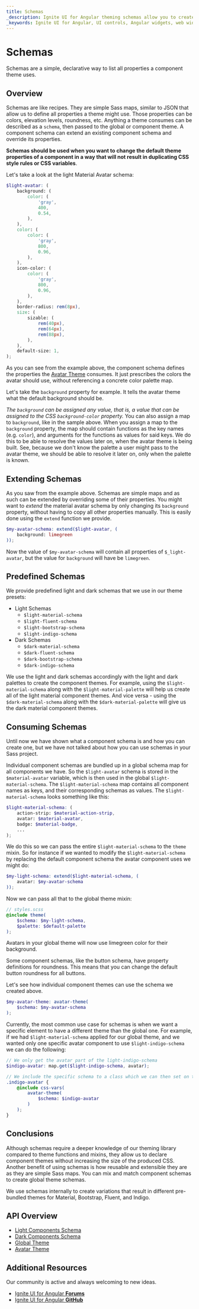 ```yaml
---
title: Schemas
_description: Ignite UI for Angular theming schemas allow you to create recipes for component themes.
_keywords: Ignite UI for Angular, UI controls, Angular widgets, web widgets, UI widgets, Angular, Native Angular Components Suite, Native Angular Controls, Native Angular Components Library 
---
```


# Schemas
<p class="highlight">Schemas are a simple, declarative way to list all properties a component theme uses.</p>

<div class="divider--half"></div>

## Overview
Schemas are like recipes. They are simple Sass maps, similar to JSON that allow us to define all properties a theme might use. Those properties can be colors, elevation levels, roundness, etc. Anything a theme consumes can be described as a `schema`, then passed to the global or component theme. A component schema can extend an existing component schema and override its properties.

**Schemas should be used when you want to change the default theme properties of a component in a way that will not result in duplicating CSS style rules or CSS variables**.

Let's take a look at the light Material Avatar schema:

```scss
$light-avatar: (
    background: (
        color: (
            'gray',
            400,
            0.54,
        ),
    ),
    color: (
        color: (
            'gray',
            800,
            0.96,
        ),
    ),
    icon-color: (
        color: (
            'gray',
            800,
            0.96,
        ),
    ),
    border-radius: rem(8px),
    size: (
        sizable: (
            rem(40px),
            rem(64px),
            rem(88px),
        ),
    ),
    default-size: 1,
);
```

As you can see from the example above, the component schema defines the properties the [Avatar Theme]({environment:sassApiUrl}/themes#function-avatar-theme) consumes. It just prescribes the colors the avatar should use, without referencing a concrete color palette map.

Let's take the `background` property for example. It tells the avatar theme what the default background should be. 

*The `background` can be assigned any value, that is, a value that can be assigned to the CSS `background-color` property.* You can also assign a map to `background`, like in the sample above. When you assign a map to the `background` property, the map should contain functions as the key names (e.g. `color`), and arguments for the functions as values for said keys. We do this to be able to resolve the values later on, when the avatar theme is being built. See, because we don't know the palette a user might pass to the avatar theme, we should be able to resolve it later on, only when the palette is known.

<div class="divider--half"></div>

## Extending Schemas
As you saw from the example above. Schemas are simple maps and as such can be extended by overriding some of their properties. You might want to _extend_ the material avatar schema by only changing its `background` property, without having to copy all other properties manually. This is easily done using the `extend` function we provide.

```scss
$my-avatar-schema: extend($light-avatar, (
    background: limegreen
));
```

Now the value of `$my-avatar-schema` will contain all properties of `$_light-avatar`, but the value for `background` will have be `limegreen`.

## Predefined Schemas
We provide predefined light and dark schemas that we use in our theme presets:

- Light Schemas
    - `$light-material-schema`
    - `$light-fluent-schema`
    - `$light-bootstrap-schema`
    - `$light-indigo-schema`
- Dark Schemas
    - `$dark-material-schema`
    - `$dark-fluent-schema`
    - `$dark-bootstrap-schema`
    - `$dark-indigo-schema`

We use the light and dark schemas accordingly with the light and dark palettes to create the component themes. For example, using the `$light-material-schema` along with the `$light-material-palette` will help us create all of the light material component themes. And vice versa - using the `$dark-material-schema` along with the `$dark-material-palette` will give us the dark material component themes.

## Consuming Schemas
Until now we have shown what a component schema is and how you can create one, but we have not talked about how you can use schemas in your Sass project. 

Individual component schemas are bundled up in a global schema map for all components we have. So the `$light-avatar` schema is stored in the `$material-avatar` variable, which is then used in the global `$light-material-schema`. The `$light-material-schema` map contains all component names as keys, and their corresponding schemas as values. The `$light-material-schema` looks something like this:

```scss
$light-material-schema: (
    action-strip: $material-action-strip,
    avatar: $material-avatar,
    badge: $material-badge,
    ...
);
```

We do this so we can pass the entire `$light-material-schema` to the `theme` mixin. So for instance if we wanted to modify the `$light-material-schema` by replacing the default component schema the avatar component uses we might do:

```scss
$my-light-schema: extend($light-material-schema, (
    avatar: $my-avatar-schema
));
```

Now we can pass all that to the global theme mixin:

```scss
// styles.scss
@include theme(
    $schema: $my-light-schema,
    $palette: $default-palette
);
```

Avatars in your global theme will now use limegreen color for their background.

Some component schemas, like the button schema, have property definitions for roundness. This means that you can change the default button roundness for all buttons.

Let's see how individual component themes can use the schema we created above.

```scss
$my-avatar-theme: avatar-theme(
    $schema: $my-avatar-schema
);
```

Currently, the most common use case for schemas is when we want a specific element to have a different theme than the global one.
For example, if we had `$light-material-schema` applied for our global theme, and we wanted only one specific avatar component to use `$light-indigo-schema` we can do the following:

```scss
// We only get the avatar part of the light-indigo-schema
$indigo-avatar: map.get($light-indigo-schema, avatar);

// We include the specific schema to a class which we can then set on the avatar component that we want
.indigo-avatar {
    @include css-vars(
        avatar-theme(
            $schema: $indigo-avatar
        )
    );
}
```

## Conclusions

Although schemas require a deeper knowledge of our theming library compared to theme functions and mixins, they allow us to declare component themes without increasing the size of the produced CSS. Another benefit of using schemas is how reusable and extensible they are as they are simple Sass maps. You can mix and match component schemas to create global theme schemas.

We use schemas internally to create variations that result in different pre-bundled themes for Material, Bootstrap, Fluent, and Indigo.

## API Overview
* [Light Components Schema]({environment:sassApiUrl}/schemas#variable-light-material-schema)
* [Dark Components Schema]({environment:sassApiUrl}/schemas#variable-dark-material-schema)
* [Global Theme]({environment:sassApiUrl}/themes#mixin-theme)
* [Avatar Theme]({environment:sassApiUrl}/themes#function-avatar-theme)

## Additional Resources
<div class="divider--half"></div>

Our community is active and always welcoming to new ideas.
* [Ignite UI for Angular **Forums**](https://www.infragistics.com/community/forums/f/ignite-ui-for-angular)
* [Ignite UI for Angular **GitHub**](https://github.com/IgniteUI/igniteui-angular)
